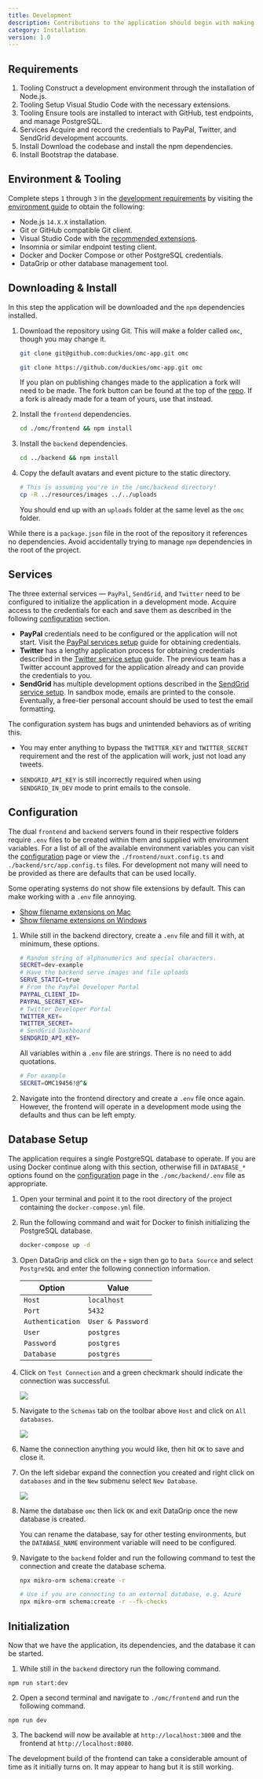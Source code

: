 ```yaml
---
title: Development
description: Contributions to the application should begin with making sure your system has the proper runtime environment, obtaining service credentials, and installing tools you may require.
category: Installation
version: 1.0
---
```


## Requirements

1. <badge style="margin: 0">Tooling</badge> Construct a development environment through the installation of Node.js.
2. <badge style="margin: 0">Tooling</badge> Setup Visual Studio Code with the necessary extensions.
3. <badge style="margin: 0">Tooling</badge> Ensure tools are installed to interact with GitHub, test endpoints, and manage PostgreSQL.
4. <badge style="margin: 0">Services</badge> Acquire and record the credentials to PayPal, Twitter, and SendGrid development accounts.
5. <badge style="margin: 0">Install</badge> Download the codebase and install the npm dependencies.
6. <badge style="margin: 0">Install</badge> Bootstrap the database.

## Environment & Tooling

Complete steps `1` through `3` in the [development requirements](/installation/development#requirements) by visiting the [environment guide](/tools/environment) to obtain the following:

- Node.js `14.X.X` installation.
- Git or GitHub compatible Git client.
- Visual Studio Code with the [recommended extensions](/tools/environment#extensions).
- Insomnia or similar endpoint testing client.
- Docker and Docker Compose or other PostgreSQL credentials.
- DataGrip or other database management tool.

## Downloading & Install

In this step the application will be downloaded and the `npm` dependencies installed.

1.  Download the repository using Git. This will make a folder called `omc`, though you may change it.

    <code-group>
      <code-block label="SSH" active>

    ```bash
    git clone git@github.com:duckies/omc-app.git omc
    ```

      </code-block>
      <code-block label="HTTPS">

    ```bash
    git clone https://github.com/duckies/omc-app.git omc
    ```

      </code-block>
    </code-group>

    <d-alert type="info">

    If you plan on publishing changes made to the application a fork will need to be made. The fork button can be found at the top of the [repo](https://github.com/duckies/omc-app). If a fork is already made for a team of yours, use that instead.

    </alert>

2.  Install the `frontend` dependencies.

    ```bash
    cd ./omc/frontend && npm install
    ```

3.  Install the `backend` dependencies.

    ```bash
    cd ../backend && npm install
    ```

4.  Copy the default avatars and event picture to the static directory.

    ```bash
    # This is assuming you're in the /omc/backend directory!
    cp -R ../resources/images ../../uploads
    ```

    You should end up with an `uploads` folder at the same level as the `omc` folder.

While there is a `package.json` file in the root of the repository it references no dependencies. Avoid accidentally trying to manage `npm` dependencies in the root of the project.

## Services

The three external services — `PayPal`, `SendGrid`, and `Twitter` need to be configured to initialize the application in a development mode. Acquire access to the credentials for each and save them as described in the following [configuration](/installation/development#configuration) section.

- **PayPal** credentials need to be configured or the application will not start. Visit the [PayPal services setup](/installation/services#paypal) guide for obtaining credentials.
- **Twitter** has a lengthy application process for obtaining credentials described in the [Twitter service setup](/installation/services#twitter) guide. The previous team has a Twitter account approved for the application already and can provide the credentials to you.
- **SendGrid** has multiple development options described in the [SendGrid service setup](/installation/services#sendgrid). In sandbox mode, emails are printed to the console. Eventually, a free-tier personal account should be used to test the email formatting.

<d-alert type="warning">

The configuration system has bugs and unintended behaviors as of writing this.

- You may enter anything to bypass the `TWITTER_KEY` and `TWITTER_SECRET` requirement and the rest of the application will work, just not load any tweets.

- `SENDGRID_API_KEY` is still incorrectly required when using `SENDGRID_IN_DEV` mode to print emails to the console.

</alert>

## Configuration

The dual `frontend` and `backend` servers found in their respective folders require `.env` files to be created within them and supplied with environment variables. For a list of all of the available environment variables you can visit the [configuration](/installation/configuration) page or view the `./frontend/nuxt.config.ts` and `./backend/src/app.config.ts` files. For development not many will need to be provided as there are defaults that can be used locally.

<d-alert type="info">

Some operating systems do not show file extensions by default. This can make working with a `.env` file annoying.

- [Show filename extensions on Mac](https://www.npmjs.com/package/dotenv#rules)
- [Show filename extensions on Windows](https://www.thewindowsclub.com/show-file-extensions-in-windows)

</alert>

1. While still in the backend directory, create a `.env` file and fill it with, at minimum, these options.

   ```bash
   # Random string of alphanumerics and special characters.
   SECRET=dev-example
   # Have the backend serve images and file uploads
   SERVE_STATIC=true
   # From the PayPal Developer Portal
   PAYPAL_CLIENT_ID=
   PAYPAL_SECRET_KEY=
   # Twitter Developer Portal
   TWITTER_KEY=
   TWITTER_SECRET=
   # SendGrid Dashboard
   SENDGRID_API_KEY=
   ```

   <d-alert type="info">

   All variables within a `.env` file are strings. There is no need to add quotations.

   ```bash
   # For example
   SECRET=OMC19456!@^&
   ```

   </alert>

2. Navigate into the frontend directory and create a `.env` file once again. However, the frontend will operate in a development mode using the defaults and thus can be left empty.

## Database Setup

The application requires a single PostgreSQL database to operate. If you are using Docker continue along with this section, otherwise fill in `DATABASE_*` options found on the [configuration](/installation/development#configuration) page in the `./omc/backend/.env` file as appropriate.

1. Open your terminal and point it to the root directory of the project containing the `docker-compose.yml` file.

2. Run the following command and wait for Docker to finish initializing the PostgreSQL database.

   ```bash
   docker-compose up -d
   ```

3. Open DataGrip and click on the `+` sign then go to `Data Source` and select `PostgreSQL` and enter the following connection information.

   | Option           | Value             |
   | ---------------- | ----------------- |
   | `Host`           | `localhost`       |
   | `Port`           | `5432`            |
   | `Authentication` | `User & Password` |
   | `User`           | `postgres`        |
   | `Password`       | `postgres`        |
   | `Database`       | `postgres`        |

4. Click on `Test Connection` and a green checkmark should indicate the connection was successful.

   <img src="/omc-app/images/installation/connection.png" />

5. Navigate to the `Schemas` tab on the toolbar above `Host` and click on `All databases`.

   <img src="/omc-app/images/installation/schemas.png" />

6. Name the connection anything you would like, then hit `OK` to save and close it.

7. On the left sidebar expand the connection you created and right click on `databases` and in the `New` submenu select `New Database`.

   <img src="/omc-app/images/installation/create-db.png" />

8. Name the database `omc` then lick `OK` and exit DataGrip once the new database is created.

   You can rename the database, say for other testing environments, but the `DATABASE_NAME` environment variable will need to be configured.

9. Navigate to the `backend` folder and run the following command to test the connection and create the database schema.

   <code-group>
     <code-block label="Docker" active>

   ```bash
   npx mikro-orm schema:create -r
   ```

     </code-block>
     <code-block label="Remote">

   ```bash
   # Use if you are connecting to an external database, e.g. Azure
   npx mikro-orm schema:create -r --fk-checks
   ```

     </code-block>
   </code-group>

## Initialization

Now that we have the application, its dependencies, and the database it can be started.

1. While still in the `backend` directory run the following command.

```build
npm run start:dev
```

2. Open a second terminal and navigate to `./omc/frontend` and run the following command.

```build
npm run dev
```

3. The backend will now be available at `http://localhost:3000` and the frontend at `http://localhost:8080`.

<d-alert type="warning">

The development build of the frontend can take a considerable amount of time as it initially turns on. It may appear to hang but it is still working.

</alert>
